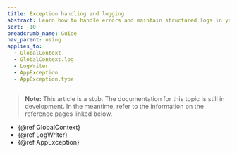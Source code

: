 ```yaml
---
title: Exception handling and logging
abstract: Learn how to handle errors and maintain structured logs in your application
sort: -10
breadcrumb_name: Guide
nav_parent: using
applies_to:
  - GlobalContext
  - GlobalContext.log
  - LogWriter
  - AppException
  - AppException.type
---
```


<!-- TODO(stub) -->

> **Note:** This article is a stub. The documentation for this topic is still in development. In the meantime, refer to the information on the reference pages linked below.

- {@ref GlobalContext}
- {@ref LogWriter}
- {@ref AppException}
